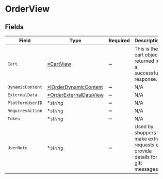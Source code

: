 # OrderView


## Fields

| Field                                                                         | Type                                                                          | Required                                                                      | Description                                                                   |
| ----------------------------------------------------------------------------- | ----------------------------------------------------------------------------- | ----------------------------------------------------------------------------- | ----------------------------------------------------------------------------- |
| `Cart`                                                                        | [*CartView](../../models/shared/cartview.md)                                  | :heavy_minus_sign:                                                            | This is the cart object returned in a successful response.                    |
| `DynamicContent`                                                              | [*IOrderDynamicContent](../../models/shared/iorderdynamiccontent.md)          | :heavy_minus_sign:                                                            | N/A                                                                           |
| `ExternalData`                                                                | [*OrderExternalDataView](../../models/shared/orderexternaldataview.md)        | :heavy_minus_sign:                                                            | N/A                                                                           |
| `PlatformUserID`                                                              | **string*                                                                     | :heavy_minus_sign:                                                            | N/A                                                                           |
| `RequiresAction`                                                              | **string*                                                                     | :heavy_minus_sign:                                                            | N/A                                                                           |
| `Token`                                                                       | **string*                                                                     | :heavy_minus_sign:                                                            | N/A                                                                           |
| `UserNote`                                                                    | **string*                                                                     | :heavy_minus_sign:                                                            | Used by shoppers to make extra requests or provide details for gift messages. |